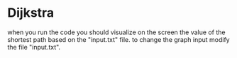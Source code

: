 # Dijkstra
when you run the code you should visualize on the screen the value of the shortest path based on the "input.txt" file.
to change the graph input modify the file "input.txt".
